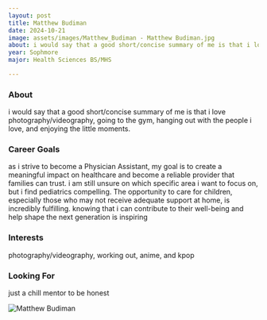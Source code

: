 ```yaml
---
layout: post
title: Matthew Budiman 
date: 2024-10-21
image: assets/images/Matthew_Budiman - Matthew Budiman.jpg
about: i would say that a good short/concise summary of me is that i love photography/videography, going to the gym, hanging out with the people i love, and enjoying the little moments. 
year: Sophmore
major: Health Sciences BS/MHS

---
```


### About

i would say that a good short/concise summary of me is that i love photography/videography, going to the gym, hanging out with the people i love, and enjoying the little moments. 

### Career Goals

as i strive to become a Physician Assistant, my goal is to create a meaningful impact on healthcare and become a reliable provider that families can trust. i am still unsure on which specific area i want to focus on, but i find pediatrics compelling. The opportunity to care for children, especially those who may not receive adequate support at home, is incredibly fulfilling. knowing that i can contribute to their well-being and help shape the next generation is inspiring

### Interests

photography/videography, working out, anime, and kpop

### Looking For

just a chill mentor to be honest

<div class="text-center my-5">
    <img src="https://sase-drexel.github.io/mentorship-2024/assets/images/Matthew_Budiman - Matthew Budiman.jpg" alt="Matthew Budiman" class="rounded post-img" />
</div>
